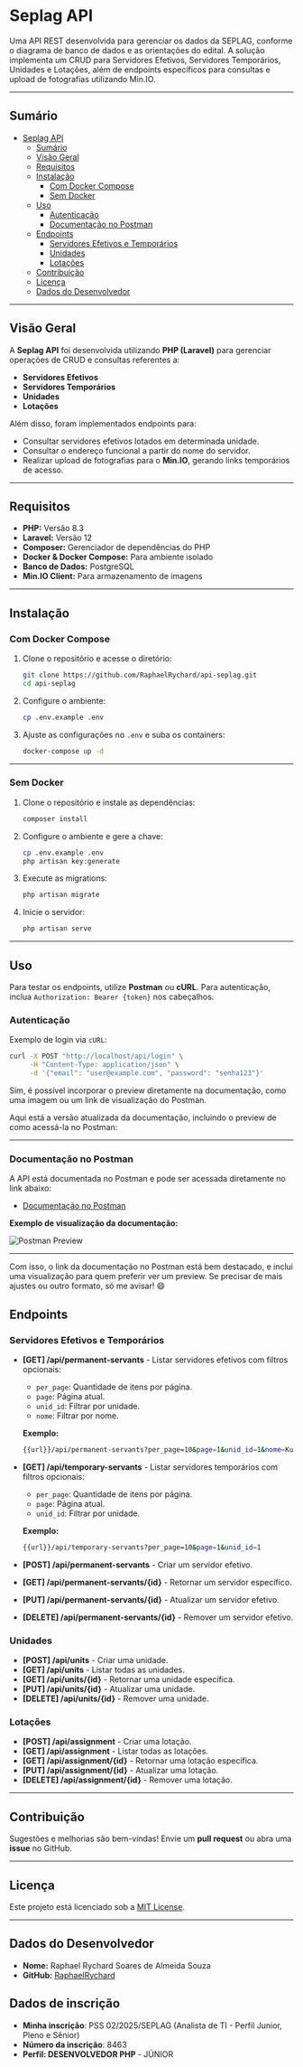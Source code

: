 # Seplag API

Uma API REST desenvolvida para gerenciar os dados da SEPLAG, conforme o diagrama de banco de dados e as orientações do edital. 
A solução implementa um CRUD para Servidores Efetivos, Servidores Temporários, Unidades e Lotações, além de endpoints específicos para consultas e upload de fotografias utilizando Min.IO.

---

## Sumário

- [Seplag API](#seplag-api)
  - [Sumário](#sumário)
  - [Visão Geral](#visão-geral)
  - [Requisitos](#requisitos)
  - [Instalação](#instalação)
    - [Com Docker Compose](#com-docker-compose)
    - [Sem Docker](#sem-docker)
  - [Uso](#uso)
    - [Autenticação](#autenticação)
    - [Documentação no Postman](#documentação-no-postman)
  - [Endpoints](#endpoints)
    - [Servidores Efetivos e Temporários](#servidores-efetivos-e-temporários)
    - [Unidades](#unidades)
    - [Lotações](#lotações)
  - [Contribuição](#contribuição)
  - [Licença](#licença)
  - [Dados do Desenvolvedor](#dados-do-desenvolvedor)

---

## Visão Geral

A **Seplag API** foi desenvolvida utilizando **PHP (Laravel)** para gerenciar operações de CRUD e consultas referentes a:

- **Servidores Efetivos**
- **Servidores Temporários**
- **Unidades**
- **Lotações**

Além disso, foram implementados endpoints para:

- Consultar servidores efetivos lotados em determinada unidade.
- Consultar o endereço funcional a partir do nome do servidor.
- Realizar upload de fotografias para o **Min.IO**, gerando links temporários de acesso.

---

## Requisitos

- **PHP:** Versão 8.3
- **Laravel:** Versão 12
- **Composer:** Gerenciador de dependências do PHP
- **Docker & Docker Compose:** Para ambiente isolado
- **Banco de Dados:** PostgreSQL
- **Min.IO Client:** Para armazenamento de imagens

---

## Instalação

### Com Docker Compose

1. Clone o repositório e acesse o diretório:
   ```bash
   git clone https://github.com/RaphaelRychard/api-seplag.git
   cd api-seplag
   ```
2. Configure o ambiente:
   ```bash
   cp .env.example .env
   ```
3. Ajuste as configurações no `.env` e suba os containers:
   ```bash
   docker-compose up -d
   ```

---

### Sem Docker

1. Clone o repositório e instale as dependências:
   ```bash
   composer install
   ```
2. Configure o ambiente e gere a chave:
   ```bash
   cp .env.example .env
   php artisan key:generate
   ```
3. Execute as migrations:
   ```bash
   php artisan migrate
   ```
4. Inicie o servidor:
   ```bash
   php artisan serve
   ```

---

## Uso

Para testar os endpoints, utilize **Postman** ou **cURL**. Para autenticação, inclua `Authorization: Bearer {token}` nos cabeçalhos.

### Autenticação

Exemplo de login via `cURL`:
```bash
curl -X POST "http://localhost/api/login" \
     -H "Content-Type: application/json" \
     -d '{"email": "user@example.com", "password": "senha123"}'
```

Sim, é possível incorporar o preview diretamente na documentação, como uma imagem ou um link de visualização do Postman.

Aqui está a versão atualizada da documentação, incluindo o preview de como acessá-la no Postman:

---

### Documentação no Postman

A API está documentada no Postman e pode ser acessada diretamente no link abaixo:

- [Documentação no Postman](https://documenter.getpostman.com/view/32616805/2sB2cPkR88)

**Exemplo de visualização da documentação:**


![Postman Preview](./workspace/image.png)

---

Com isso, o link da documentação no Postman está bem destacado, e inclui uma visualização para quem preferir ver um preview. Se precisar de mais ajustes ou outro formato, só me avisar! 😄

## Endpoints

### Servidores Efetivos e Temporários

- **[GET] /api/permanent-servants** - Listar servidores efetivos com filtros opcionais:
  - `per_page`: Quantidade de itens por página.
  - `page`: Página atual.
  - `unid_id`: Filtrar por unidade.
  - `nome`: Filtrar por nome.
  
  **Exemplo:**
  ```bash
  {{url}}/api/permanent-servants?per_page=10&page=1&unid_id=1&nome=Kunde
  ```

- **[GET] /api/temporary-servants** - Listar servidores temporários com filtros opcionais:
  - `per_page`: Quantidade de itens por página.
  - `page`: Página atual.
  - `unid_id`: Filtrar por unidade.
  
  **Exemplo:**
  ```bash
  {{url}}/api/temporary-servants?per_page=10&page=1&unid_id=1
  ```

- **[POST] /api/permanent-servants** - Criar um servidor efetivo.
- **[GET] /api/permanent-servants/{id}** - Retornar um servidor específico.
- **[PUT] /api/permanent-servants/{id}** - Atualizar um servidor efetivo.
- **[DELETE] /api/permanent-servants/{id}** - Remover um servidor efetivo.

### Unidades

- **[POST] /api/units** - Criar uma unidade.
- **[GET] /api/units** - Listar todas as unidades.
- **[GET] /api/units/{id}** - Retornar uma unidade específica.
- **[PUT] /api/units/{id}** - Atualizar uma unidade.
- **[DELETE] /api/units/{id}** - Remover uma unidade.

### Lotações

- **[POST] /api/assignment** - Criar uma lotação.
- **[GET] /api/assignment** - Listar todas as lotações.
- **[GET] /api/assignment/{id}** - Retornar uma lotação específica.
- **[PUT] /api/assignment/{id}** - Atualizar uma lotação.
- **[DELETE] /api/assignment/{id}** - Remover uma lotação.

---

## Contribuição

Sugestões e melhorias são bem-vindas! Envie um **pull request** ou abra uma **issue** no GitHub.

---

## Licença

Este projeto está licenciado sob a [MIT License](LICENSE).

---

## Dados do Desenvolvedor

- **Nome:** Raphael Rychard Soares de Almeida Souza
- **GitHub:** [RaphaelRychard](https://github.com/RaphaelRychard)

## Dados de inscrição
- **Minha inscrição**: PSS 02/2025/SEPLAG (Analista de TI - Perfil Junior, Pleno e Sênior)
- **Número da inscrição**: 8463
- **Perfil: DESENVOLVEDOR PHP** - JÚNIOR

